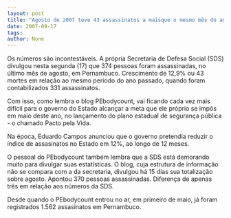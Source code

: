 ```yaml
---
layout: post
title: "Agosto de 2007 teve 43 assassinatos a maisque o mesmo mês do ano passado "
date: 2007-09-17
tags: 
author: None
---
```

Os n&uacute;meros s&atilde;o incontest&aacute;veis. A pr&oacute;pria Secretaria de Defesa Social (SDS) divulgou nesta segunda (17) que 374 pessoas foram assassinadas, no &uacute;ltimo m&ecirc;s de agosto, em Pernambuco. Crescimento de 12,9% ou 43 mortes em rela&ccedil;&atilde;o ao mesmo per&iacute;odo do ano passado, quando foram contabilizados 331 assassinatos. 

Com isso, como lembra o blog PEbodycount, vai ficando cada vez mais dif&iacute;cil para o governo do Estado alcan&ccedil;ar a meta que ele pr&oacute;prio se imp&ocirc;s em maio deste ano, no lan&ccedil;amento do plano estadual de seguran&ccedil;a p&uacute;blica - o chamado Pacto pela Vida. 

Na &eacute;poca, Eduardo Campos anunciou que o governo pretendia reduzir o &iacute;ndice de assasinatos no Estado em 12%, ao longo de 12 meses. 

O pessoal do PEbodycount tamb&eacute;m lembra que a SDS est&aacute; demorando muito para divulgar suas estat&iacute;sticas. O blog, cuja estrutura de informa&ccedil;&atilde;o n&atilde;o se compara com a da secretaria, divulgou h&aacute; 15 dias sua totaliza&ccedil;&atilde;o sobre agosto. Apontou 370 pessoas assassinadas. Diferen&ccedil;a de apenas tr&ecirc;s em rela&ccedil;&atilde;o aos n&uacute;meros da SDS. 

Desde quando o PEbodycount entrou no ar, em primeiro de maio, j&aacute; foram registrados 1.562 assasinatos em Pernambuco. 